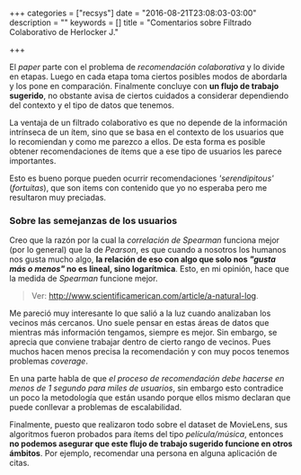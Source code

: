 +++
categories = ["recsys"]
date = "2016-08-21T23:08:03-03:00"
description = ""
keywords = []
title = "Comentarios sobre Filtrado Colaborativo de Herlocker J."

+++

El _paper_ parte con el problema de _recomendación colaborativa_ y lo divide en etapas. Luego en cada etapa toma ciertos posibles modos de abordarla y los pone en comparación. Finalmente concluye con **un flujo de trabajo sugerido**, no obstante avisa de ciertos cuidados a considerar dependiendo del contexto y el tipo de datos que tenemos.

La ventaja de un filtrado colaborativo es que no depende de la información intrínseca de un ítem, sino que se basa en el contexto de los usuarios que lo recomiendan y como me parezco a ellos. De esta forma es posible obtener recomendaciones de ítems que a ese tipo de usuarios les parece importantes.

Esto es bueno porque pueden ocurrir recomendaciones _'serendipitous'_ (_fortuitas_), que son items con contenido que yo no esperaba pero me resultaron muy preciadas.

### Sobre las semejanzas de los usuarios

Creo que la razón por la cual la _correlación de Spearman_ funciona mejor (por lo general) que la de _Pearson_, es que cuando a nosotros los humanos nos gusta mucho algo, **la relación de eso con algo que solo nos _"gusta más o menos"_ no es lineal, sino logarítmica**. Esto, en mi opinión, hace que la medida de _Spearman_ funcione mejor.

> Ver: http://www.scientificamerican.com/article/a-natural-log.

Me pareció muy interesante lo que salió a la luz cuando analizaban los vecinos más cercanos. Uno suele pensar en estas áreas de datos que mientras más información tengamos, siempre es mejor. Sin embargo, se aprecia que conviene trabajar dentro de cierto rango de vecinos. Pues muchos hacen menos precisa la recomendación y con muy pocos tenemos problemas _coverage_.

En una parte habla de que _el proceso de recomendación debe hacerse en menos de 1 segundo para miles de usuarios_, sin embargo esto contradice un poco la metodología que están usando porque ellos mismo declaran que puede conllevar a problemas de escalabilidad.

Finalmente, puesto que realizaron todo sobre el dataset de  MovieLens, sus algoritmos fueron probados para ítems del tipo _película/música_, entonces **no podemos asegurar que este flujo de trabajo sugerido funcione en otros ámbitos**. Por ejemplo, recomendar una persona en alguna aplicación de citas.
